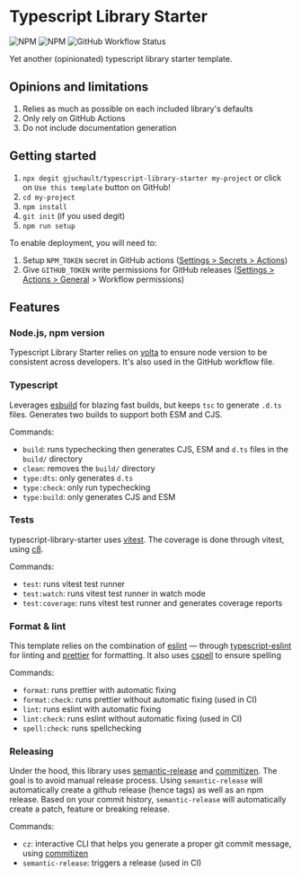 # Typescript Library Starter

![NPM](https://img.shields.io/npm/l/@gjuchault/typescript-library-starter)
![NPM](https://img.shields.io/npm/v/@gjuchault/typescript-library-starter)
![GitHub Workflow Status](https://github.com/gjuchault/typescript-library-starter/actions/workflows/typescript-library-starter.yml/badge.svg?branch=main)

Yet another (opinionated) typescript library starter template.

## Opinions and limitations

1. Relies as much as possible on each included library's defaults
2. Only rely on GitHub Actions
3. Do not include documentation generation

## Getting started

1. `npx degit gjuchault/typescript-library-starter my-project` or click on `Use this template` button on GitHub!
2. `cd my-project`
3. `npm install`
4. `git init` (if you used degit)
5. `npm run setup`

To enable deployment, you will need to:

1. Setup `NPM_TOKEN` secret in GitHub actions ([Settings > Secrets > Actions](https://github.com/gjuchault/typescript-service-starter/settings/secrets/actions))
2. Give `GITHUB_TOKEN` write permissions for GitHub releases ([Settings > Actions > General](https://github.com/gjuchault/typescript-service-starter/settings/actions) > Workflow permissions)

## Features

### Node.js, npm version

Typescript Library Starter relies on [volta](https://volta.sh/) to ensure node version to be consistent across developers. It's also used in the GitHub workflow file.

### Typescript

Leverages [esbuild](https://github.com/evanw/esbuild) for blazing fast builds, but keeps `tsc` to generate `.d.ts` files.
Generates two builds to support both ESM and CJS.

Commands:

- `build`: runs typechecking then generates CJS, ESM and `d.ts` files in the `build/` directory
- `clean`: removes the `build/` directory
- `type:dts`: only generates `d.ts`
- `type:check`: only run typechecking
- `type:build`: only generates CJS and ESM

### Tests

typescript-library-starter uses [vitest](https://vitest.dev/). The coverage is done through vitest, using [c8](https://github.com/bcoe/c8).

Commands:

- `test`: runs vitest test runner
- `test:watch`: runs vitest test runner in watch mode
- `test:coverage`: runs vitest test runner and generates coverage reports

### Format & lint

This template relies on the combination of [eslint](https://github.com/eslint/eslint) — through [typescript-eslint](https://github.com/typescript-eslint/typescript-eslint) for linting and [prettier](https://github.com/prettier/prettier) for formatting.
It also uses [cspell](https://github.com/streetsidesoftware/cspell) to ensure spelling

Commands:

- `format`: runs prettier with automatic fixing
- `format:check`: runs prettier without automatic fixing (used in CI)
- `lint`: runs eslint with automatic fixing
- `lint:check`: runs eslint without automatic fixing (used in CI)
- `spell:check`: runs spellchecking

### Releasing

Under the hood, this library uses [semantic-release](https://github.com/semantic-release/semantic-release) and [commitizen](https://github.com/commitizen/cz-cli).
The goal is to avoid manual release process. Using `semantic-release` will automatically create a github release (hence tags) as well as an npm release.
Based on your commit history, `semantic-release` will automatically create a patch, feature or breaking release.

Commands:

- `cz`: interactive CLI that helps you generate a proper git commit message, using [commitizen](https://github.com/commitizen/cz-cli)
- `semantic-release`: triggers a release (used in CI)
